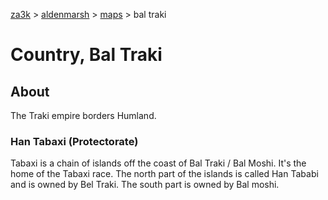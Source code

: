 [za3k](/) > [aldenmarsh](/aldenmarsh) > [maps](maps.md) > bal traki

# Country, Bal Traki
## About
The Traki empire borders Humland.

### Han Tabaxi (Protectorate)
Tabaxi is a chain of islands off the coast of Bal Traki / Bal Moshi. It's the home of the Tabaxi race. The north part of the islands is called Han Tababi and is owned by Bel Traki. The south part is owned by Bal moshi.
